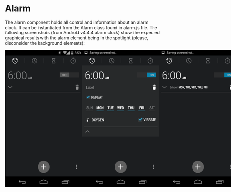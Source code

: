 # Alarm
The alarm component holds all control and information about an alarm clock. It can be instantiated from the Alarm class found in alarm.js file. The following screenshots (from Android v4.4.4 alarm clock) show the expected graphical results with the alarm element being in the
spotlight (please, disconsider the background elements):

<div id="images-container" style="display: flex; flex-direction: row; align-items: center; justify-content: space-between">
    <img src="./screenshot/alarm-off.png" alt="alarm off screenshot" width=" 250px">
    <img src="./screenshot/alarm-on-expanded-week.png" alt="alarm on expanded screenshot" width=" 250px">
    <img src="./screenshot/alarm-on-week-named.png" alt="alarm on screenshot" width=" 250px">
</div>